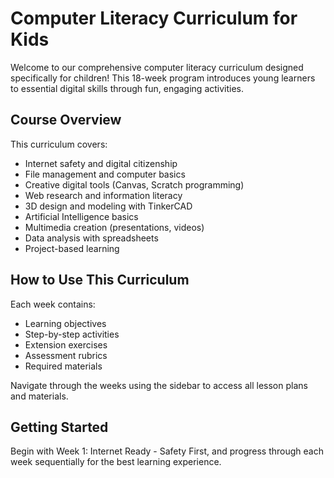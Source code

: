 # Computer Literacy Curriculum for Kids

Welcome to our comprehensive computer literacy curriculum designed specifically for children! This 18-week program introduces young learners to essential digital skills through fun, engaging activities.

## Course Overview

This curriculum covers:

- Internet safety and digital citizenship
- File management and computer basics
- Creative digital tools (Canvas, Scratch programming)
- Web research and information literacy
- 3D design and modeling with TinkerCAD
- Artificial Intelligence basics
- Multimedia creation (presentations, videos)
- Data analysis with spreadsheets
- Project-based learning

## How to Use This Curriculum

Each week contains:
- Learning objectives
- Step-by-step activities
- Extension exercises
- Assessment rubrics
- Required materials

Navigate through the weeks using the sidebar to access all lesson plans and materials.

## Getting Started

Begin with Week 1: Internet Ready - Safety First, and progress through each week sequentially for the best learning experience.